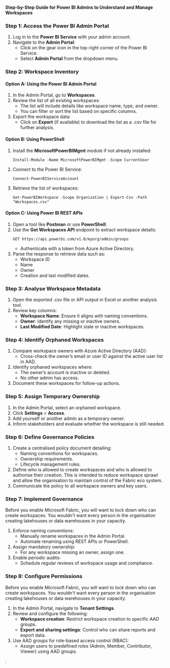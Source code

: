 **Step-by-Step Guide for Power BI Admins to Understand and Manage Workspaces**

### Step 1: Access the Power BI Admin Portal
1. Log in to the **Power BI Service** with your admin account.
2. Navigate to the **Admin Portal**:
   - Click on the gear icon in the top-right corner of the Power BI Service.
   - Select **Admin Portal** from the dropdown menu.

### Step 2: Workspace Inventory
#### Option A: Using the Power BI Admin Portal
1. In the Admin Portal, go to **Workspaces**.
2. Review the list of all existing workspaces:
   - The list will include details like workspace name, type, and owner.
   - You can filter or sort the list based on specific columns.
3. Export the workspace data:
   - Click on **Export** (if available) to download the list as a .csv file for further analysis.



#### Option B: Using PowerShell
1. Install the **MicrosoftPowerBIMgmt** module if not already installed:
   ```
   Install-Module -Name MicrosoftPowerBIMgmt -Scope CurrentUser
   ```
2. Connect to the Power BI Service:
   ```
   Connect-PowerBIServiceAccount
   ```
3. Retrieve the list of workspaces:
   ```
   Get-PowerBIWorkspace -Scope Organization | Export-Csv -Path "Workspaces.csv"
   ```

#### Option C: Using Power BI REST APIs
1. Open a tool like **Postman** or use **PowerShell**.
2. Use the **Get Workspaces API** endpoint to extract workspace details:
   ```
   GET https://api.powerbi.com/v1.0/myorg/admin/groups
   ```
   - Authenticate with a token from Azure Active Directory.
3. Parse the response to retrieve data such as:
   - Workspace ID
   - Name
   - Owner
   - Creation and last modified dates.

### Step 3: Analyse Workspace Metadata
1. Open the exported .csv file or API output in Excel or another analysis tool.
2. Review key columns:
   - **Workspace Name**: Ensure it aligns with naming conventions.
   - **Owner**: Identify any missing or inactive owners.
   - **Last Modified Date**: Highlight stale or inactive workspaces.

### Step 4: Identify Orphaned Workspaces
1. Compare workspace owners with Azure Active Directory (AAD):
   - Cross-check the owner’s email or user ID against the active user list in AAD.
2. Identify orphaned workspaces where:
   - The owner’s account is inactive or deleted.
   - No other admin has access.
3. Document these workspaces for follow-up actions.

### Step 5: Assign Temporary Ownership
1. In the Admin Portal, select an orphaned workspace.
2. Click **Settings** > **Access**.
3. Add yourself or another admin as a temporary owner.
4. Inform stakeholders and evaluate whether the workspace is still needed.

### Step 6: Define Governance Policies
1. Create a centralised policy document detailing:
   - Naming conventions for workspaces.
   - Ownership requirements.
   - Lifecycle management rules.
2. Define who is allowed to create workspaces and who is allowed to authorise their creation. This is intended to reduce workspace sprawl and allow the organisation to maintain control of the Fabric eco system.
2. Communicate the policy to all workspace owners and key users.

### Step 7: Implement Governance
Before you enable Microsoft Fabric, you will want to lock down who can create workspaces. You wouldn't want every person in the organisation creating lakehouses or data warehouses in your capacity.
1. Enforce naming conventions:
   - Manually rename workspaces in the Admin Portal.
   - Automate renaming using REST APIs or PowerShell.
2. Assign mandatory ownership:
   - For any workspace missing an owner, assign one.
3. Enable periodic audits:
   - Schedule regular reviews of workspace usage and compliance.

### Step 8: Configure Permissions
Before you enable Microsoft Fabric, you will want to lock down who can create workspaces. You wouldn't want every person in the organisation creating lakehouses or data warehouses in your capacity.
1. In the Admin Portal, navigate to **Tenant Settings**.
2. Review and configure the following:
   - **Workspace creation**: Restrict workspace creation to specific AAD groups.
   - **Export and sharing settings**: Control who can share reports and export data.
3. Use AAD groups for role-based access control (RBAC):
   - Assign users to predefined roles (Admin, Member, Contributor, Viewer) using AAD groups.

.



